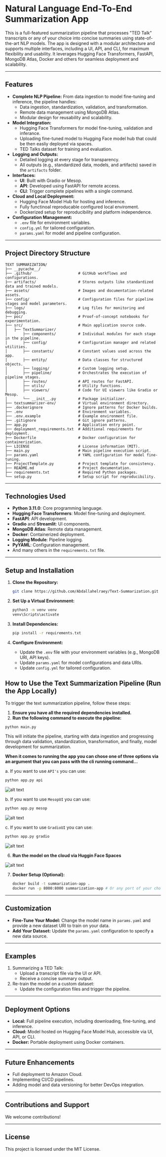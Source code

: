 
# **Natural Language End-To-End Summarization App**

This is a full-featured summarization pipeline that processes "TED Talk" transcripts or any of your choice into concise summaries using state-of-the-art NLP models. The app is designed with a modular architecture and supports multiple interfaces, including a UI, API, and CLI, for maximum flexibility and usability. It leverages Hugging Face Transformers, FastAPI, MongoDB Atlas, Docker and others for seamless deployment and scalability.

---

## **Features**

- **Complete NLP Pipeline:** From data ingestion to model fine-tuning and inference, the pipeline handles:
  - Data ingestion, standardization, validation, and transformation.
  - Remote data management using MongoDB Atlas.
  - Modular design for reusability and scalability.
- **Model Integration:**
  - Hugging Face Transformers for model fine-tuning, validation and inferance.
  - Uploading fine-tuned model to Hugging Face model hub that could be then easliy deployed via spaces.
  - TED Talks dataset for training and evaluation.
- **Logging and Outputs:**
  - Detailed logging at every stage for transparency.
  - All outputs (e.g., standardized data, models, and artifacts) saved in the `artifacts` folder.
- **Interfaces:**
  - **UI**: Built with Gradio or Mesop.
  - **API**: Developed using FastAPI for remote access.
  - **CLI**: Trigger complete pipelines with a single command.
- **Cloud and Local Deployment:**
  - Hugging Face Model Hub for hosting and inference.
  - Fully functinoal reproducable configured local enviroment.
  - Dockerized setup for reproducibility and platform independence.
- **Configuration Management:**
  - `.env` file for environment variables.
  - `config.yml` for tailored configuration.
  - `params.yaml` for model and pipeline configuration.

---
## **Project Directory Structure**

```plaintext
TEXT SUMMARIZATION/
├── __pycache__/
├── .github/                     # GitHub workflows and configurations.
├── artifacts/                   # Stores outputs like standardized data and trained models.
├── assets/                      # Images and documentation-related assets.
├── config/                      # Configuration files for pipeline stages and model parameters.
├── logs/                        # Log files for monitoring and debugging.
├── poc/                         # Proof-of-concept notebooks for experimentation.
├── src/                         # Main application source code.
│   ├── TextSummarizer/
│       ├── components/          # Individual modules for each stage in the pipeline.
│       ├── config/              # Configuration manager and related utilities.
│       ├── constants/           # Constant values used across the app.
│       ├── entity/              # Data classes for structured objects.
│       ├── logging/             # Custom logging setup.
│       ├── pipeline/            # Orchestrates the execution of pipeline stages.
│       ├── routes/              # API routes for FastAPI.
│       ├── utils/               # Utility functions.
│       ├── viewers/             # Code for UI viewers like Gradio or Mesop.
│       └── __init__.py          # Package initializer.
├── textsummarizer-env/          # Virtual environment directory.
├── .dockerignore                # Ignore patterns for Docker builds.
├── .env                         # Environment variables.
├── .env.example                 # Example environment file.
├── .gitignore                   # Git ignore patterns.
├── app.py                       # Application entry point.
├── deployment_requirements.txt  # Additional requirements for deployment.
├── Dockerfile                   # Docker configuration for containerization.
├── LICENSE                      # License information (MIT).
├── main.py                      # Main pipeline execution script.
├── params.yaml                  # YAML configuration for model fine-tuning.
├── ProjectTemplate.py           # Project template for consistency.
├── README.md                    # Project documentation.
├── requirements.txt             # Required Python packages.
└── setup.py                     # Setup script for reproducibility.
```

---

## **Technologies Used**

- **Python 3.11.0**: Core programming language.
- **Hugging Face Transformers**: Model fine-tuning and deployment.
- **FastAPI**: API development.
- **Gradio** and **Streamlit**: UI components.
- **MongoDB Atlas**: Remote data management.
- **Docker**: Containerized deployment.
- **Logging Module**: Pipeline logging.
- **PyYAML**: Configuration management.
- And many others in the `requirements.txt` file.

---

## **Setup and Installation**

1. **Clone the Repository:**
   ```bash
   git clone https://github.com/Abdallahelraey/Text-Summarization.git
   ```

2. **Set Up a Virtual Environment:**
   ```bash
   python3 -m venv venv
   venv\Scripts\activate
   ```

3. **Install Dependencies:**
   ```bash
   pip install -r requirements.txt
   ```

4. **Configure Environment:**
   - Update the `.env` file with your environment variables (e.g., MongoDB URI, API keys).
   - Update `params.yaml` for model configurations and data URIs.
   - Update `config.yml` for tailored configuration.


## How to Use the Text Summarization Pipeline (Run the App Locally)

To trigger the text summarization pipeline, follow these steps:

1. **Ensure you have all the required dependencies installed.** 
2. **Run the following command to execute the pipeline:**

```bash
python main.py
```

This will initiate the pipeline, starting with data ingestion and progressing through data validation, standardization, transformation, and finally, model development for summarization.


**When it comes to running the app you can chose one of three options via an argument that you can pass with the cli running command...**

a. If you want to use `API's` you can use:
```bash
python app.py api
```

![alt text](assets/API_Docs.png)

b. If you want to use `MesopUI` you can use:

```bash
python app.py mesop
```

![alt text](assets/MesopUI.png)

c. If you want to use `GradioUI` you can use:

```bash
python app.py gradio
```

![alt text](assets/GradioUI.png)

6. **Run the model on the cloud via Huggin Face Spaces**

![alt text](assets/HF_Space.png)


7. **Docker Setup (Optional):**
   ```bash
   docker build -t summarization-app .
   docker run -p 8000:8000 summarization-app # Or any port of your choise
   ```

---

## **Customization**

- **Fine-Tune Your Model:** Change the model name in `params.yaml` and provide a new dataset URI to train on your data.  
- **Add Your Dataset:** Update the `params.yaml` configuration to specify a new data source.  

---

## **Examples**

1. Summarizing a TED Talk:
   - Upload a transcript file via the UI or API.
   - Receive a concise summary output.
2. Re-train the model on a custom dataset:
   - Update the configuration files and trigger the pipeline.

---

## **Deployment Options**

- **Local:** Full pipeline execution, including downloading, fine-tuning, and inference.  
- **Cloud:** Model hosted on Hugging Face Model Hub, accessible via UI, API, or CLI.  
- **Docker:** Portable deployment using Docker containers.  

---

## **Future Enhancements**

- Full deployment to Amazon Cloud.  
- Implementing CI/CD pipelines.  
- Adding model and data versioning for better DevOps integration.  

---

## **Contributions and Support**

We welcome contributions!  

---

## **License**

This project is licensed under the MIT License.  
